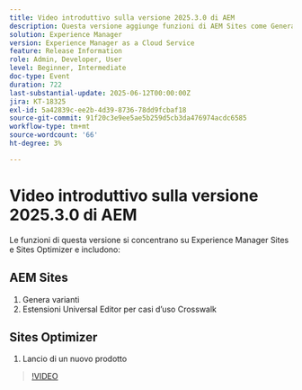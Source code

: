 ```yaml
---
title: Video introduttivo sulla versione 2025.3.0 di AEM
description: Questa versione aggiunge funzioni di AEM Sites come Generate Variations (Genera varianti), il supporto Crosswalk (Passerella orizzontale) nell’Editor universale e un nuovo lancio di prodotto in Sites Optimizer.
solution: Experience Manager
version: Experience Manager as a Cloud Service
feature: Release Information
role: Admin, Developer, User
level: Beginner, Intermediate
doc-type: Event
duration: 722
last-substantial-update: 2025-06-12T00:00:00Z
jira: KT-18325
exl-id: 5a42839c-ee2b-4d39-8736-78dd9fcbaf18
source-git-commit: 91f20c3e9ee5ae5b259d5cb3da476974acdc6585
workflow-type: tm+mt
source-wordcount: '66'
ht-degree: 3%

---
```


# Video introduttivo sulla versione 2025.3.0 di AEM

Le funzioni di questa versione si concentrano su Experience Manager Sites e Sites Optimizer e includono:

## AEM Sites

1. Genera varianti
1. Estensioni Universal Editor per casi d’uso Crosswalk

## Sites Optimizer

1. Lancio di un nuovo prodotto

>[!VIDEO](https://video.tv.adobe.com/v/3463873/?learn=on&enablevpops&captions=ita)
